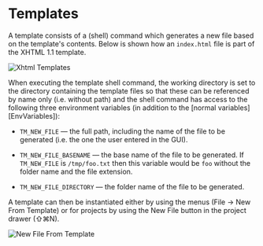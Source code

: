 # Templates

A template consists of a (shell) command which generates a new file based on the template's contents. Below is shown how an `index.html` file is part of the XHTML 1.1 template.

![Xhtml Templates](xhtml_templates.png)

When executing the template shell command, the working directory is set to the directory containing the template files so that these can be referenced by name only (i.e. without path) and the shell command has access to the following three environment variables (in addition to the [normal variables][EnvVariables]):

 * `TM_NEW_FILE` — the full path, including the name of the file to be generated (i.e. the one the user entered in the GUI).

 * `TM_NEW_FILE_BASENAME` — the base name of the file to be generated. If `TM_NEW_FILE` is `/tmp/foo.txt` then this variable would be `foo` without the folder name and the file extension.

 * `TM_NEW_FILE_DIRECTORY` — the folder name of the file to be generated.

A template can then be instantiated either by using the menus (File &#x2192; New From Template) or for projects by using the New File button in the project drawer (&#x21E7;&#x2318;N).

![New File From Template](new_file_from_template.png)
